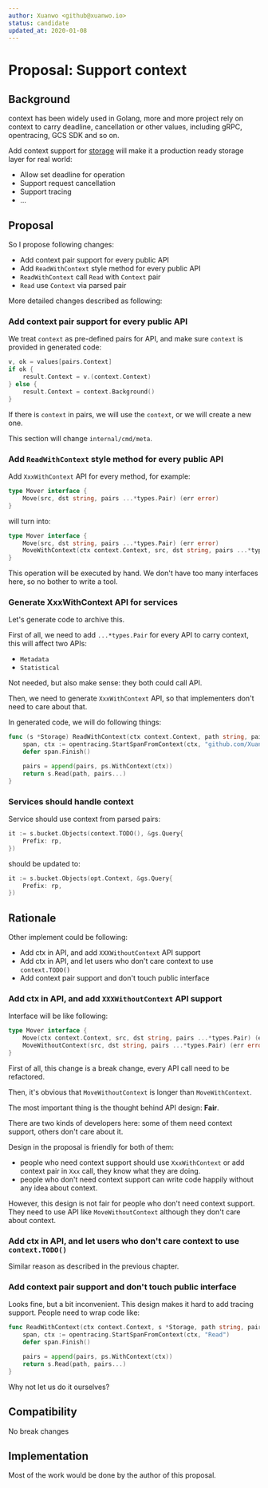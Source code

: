 ```yaml
---
author: Xuanwo <github@xuanwo.io>
status: candidate
updated_at: 2020-01-08
---
```


# Proposal: Support context

## Background

context has been widely used in Golang, more and more project rely on context to carry deadline, cancellation or other values, including gRPC, opentracing, GCS SDK and so on.

Add context support for [storage](https://github.com/Xuanwo/storage) will make it a production ready storage layer for real world:

- Allow set deadline for operation
- Support request cancellation
- Support tracing
- ...

## Proposal

So I propose following changes:

- Add context pair support for every public API
- Add `ReadWithContext` style method for every public API
- `ReadWithContext` call `Read` with `Context` pair
- `Read` use `Context` via parsed pair

More detailed changes described as following:

### Add context pair support for every public API

We treat `context` as pre-defined pairs for API, and make sure `context` is provided in generated code:

```go
v, ok = values[pairs.Context]
if ok {
    result.Context = v.(context.Context)
} else {
    result.Context = context.Background()
}
```

If there is `context` in pairs, we will use the `context`, or we will create a new one.

This section will change `internal/cmd/meta`.

### Add `ReadWithContext` style method for every public API

Add `XxxWithContext` API for every method, for example:

```go
type Mover interface {
	Move(src, dst string, pairs ...*types.Pair) (err error)
}
```

will turn into:

```go
type Mover interface {
	Move(src, dst string, pairs ...*types.Pair) (err error)
	MoveWithContext(ctx context.Context, src, dst string, pairs ...*types.Pair) (err error)
}
```

This operation will be executed by hand. We don't have too many interfaces here, so no bother to write a tool.

### Generate XxxWithContext API for services

Let's generate code to archive this.

First of all, we need to add `...*types.Pair` for every API to carry context, this will affect two APIs:

- `Metadata`
- `Statistical`

Not needed, but also make sense: they both could call API.

Then, we need to generate `XxxWithContext` API, so that implementers don't need to care about that.

In generated code, we will do following things:

```go
func (s *Storage) ReadWithContext(ctx context.Context, path string, pairs ...*types.Pair) (r io.ReadCloser, err error) {
	span, ctx := opentracing.StartSpanFromContext(ctx, "github.com/Xuanwo/storage/services/qingstor.Storager.Read")
	defer span.Finish()

	pairs = append(pairs, ps.WithContext(ctx))
	return s.Read(path, pairs...)
}
```

### Services should handle context

Service should use context from parsed pairs:

```go
it := s.bucket.Objects(context.TODO(), &gs.Query{
    Prefix: rp,
})
```

should be updated to:

```go
it := s.bucket.Objects(opt.Context, &gs.Query{
    Prefix: rp,
})
```

## Rationale

Other implement could be following:

- Add ctx in API, and add `XXXWithoutContext` API support
- Add ctx in API, and let users who don't care context to use `context.TODO()`
- Add context pair support and don't touch public interface

### Add ctx in API, and add `XXXWithoutContext` API support

Interface will be like following:

```go
type Mover interface {
	Move(ctx context.Context, src, dst string, pairs ...*types.Pair) (err error)
	MoveWithoutContext(src, dst string, pairs ...*types.Pair) (err error)
}
```

First of all, this change is a break change, every API call need to be refactored.

Then, it's obvious that `MoveWithoutContext` is longer than `MoveWithContext`.

The most important thing is the thought behind API design: **Fair**.

There are two kinds of developers here: some of them need context support, others don't care about it.

Design in the proposal is friendly for both of them:

- people who need context support should use `XxxWithContext` or add context pair in `Xxx` call, they know what they are doing.
- people who don't need context support can write code happily without any idea about context.

However, this design is not fair for people who don't need context support. They need to use API like `MoveWithoutContext` although they don't care about context.

### Add ctx in API, and let users who don't care context to use `context.TODO()`

Similar reason as described in the previous chapter.

### Add context pair support and don't touch public interface

Looks fine, but a bit inconvenient. This design makes it hard to add tracing support. People need to wrap code like:

```go
func ReadWithContext(ctx context.Context, s *Storage, path string, pairs ...*types.Pair) (r io.ReadCloser, err error) {
	span, ctx := opentracing.StartSpanFromContext(ctx, "Read")
	defer span.Finish()

	pairs = append(pairs, ps.WithContext(ctx))
	return s.Read(path, pairs...)
}
```

Why not let us do it ourselves?

## Compatibility

No break changes

## Implementation

Most of the work would be done by the author of this proposal.